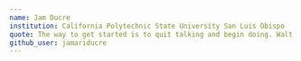 ```yaml
---
name: Jam Ducre
institution: California Polytechnic State University San Luis Obispo
quote: The way to get started is to quit talking and begin doing. Walt Disney
github_user: jamariducre
---
```

